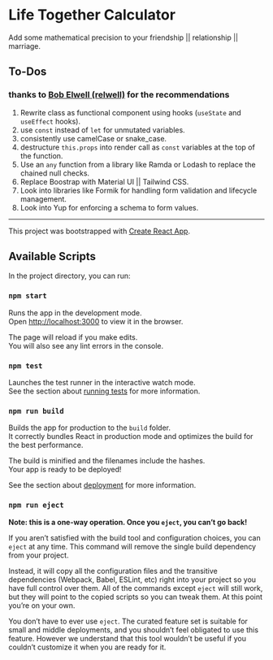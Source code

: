 # Life Together Calculator
Add some mathematical precision to your friendship || relationship || marriage.

## To-Dos 
### thanks to [Bob Elwell (relwell)](https://github.com/relwell) for the recommendations
1. Rewrite class as functional component using hooks (`useState` and `useEffect` hooks).
2. use `const` instead of `let` for unmutated variables.
3. consistently use camelCase or snake_case.
4. destructure `this.props` into render call as `const` variables at the top of the function.
5. Use an `any` function from a library like Ramda or Lodash to replace the chained null checks.
6. Replace Boostrap with Material UI || Tailwind CSS.
7. Look into libraries like Formik for handling form validation and lifecycle management.
8. Look into Yup for enforcing a schema to form values.

<hr>

This project was bootstrapped with [Create React App](https://github.com/facebook/create-react-app).

## Available Scripts

In the project directory, you can run:

### `npm start`

Runs the app in the development mode.<br />
Open [http://localhost:3000](http://localhost:3000) to view it in the browser.

The page will reload if you make edits.<br />
You will also see any lint errors in the console.

### `npm test`

Launches the test runner in the interactive watch mode.<br />
See the section about [running tests](https://facebook.github.io/create-react-app/docs/running-tests) for more information.

### `npm run build`

Builds the app for production to the `build` folder.<br />
It correctly bundles React in production mode and optimizes the build for the best performance.

The build is minified and the filenames include the hashes.<br />
Your app is ready to be deployed!

See the section about [deployment](https://facebook.github.io/create-react-app/docs/deployment) for more information.

### `npm run eject`

**Note: this is a one-way operation. Once you `eject`, you can’t go back!**

If you aren’t satisfied with the build tool and configuration choices, you can `eject` at any time. This command will remove the single build dependency from your project.

Instead, it will copy all the configuration files and the transitive dependencies (Webpack, Babel, ESLint, etc) right into your project so you have full control over them. All of the commands except `eject` will still work, but they will point to the copied scripts so you can tweak them. At this point you’re on your own.

You don’t have to ever use `eject`. The curated feature set is suitable for small and middle deployments, and you shouldn’t feel obligated to use this feature. However we understand that this tool wouldn’t be useful if you couldn’t customize it when you are ready for it.
